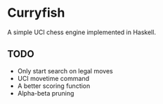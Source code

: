 # Curryfish 
A simple UCI chess engine implemented in Haskell.

## TODO
* Only start search on legal moves
* UCI movetime command
* A better scoring function
* Alpha-beta pruning
